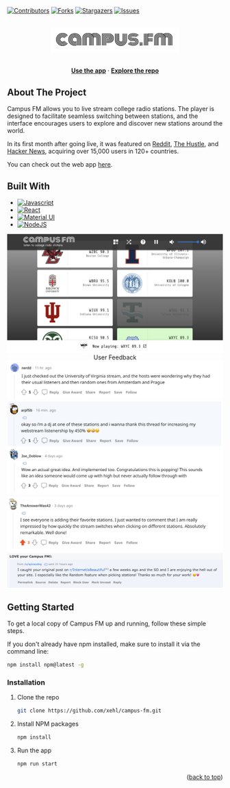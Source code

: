 <a name="readme-top"></a>

[![Contributors][contributors-shield]][contributors-url]
[![Forks][forks-shield]][forks-url]
[![Stargazers][stars-shield]][stars-url]
[![Issues][issues-shield]][issues-url]

<!-- PROJECT LOGO -->
<br />
<div align="center">
    <a href="https://www.campus-fm.com/"><img src="public/logo.png" alt="Logo" width="300px"></a>
  <p align="center">
    <br />
        <a href="https://www.campus-fm.com/"><strong>Use the app</strong></a> ·
        <a href="https://github.com/xehl/campus-fm/tree/main/src"><strong>Explore the repo</strong></a>
    <br />
  </p>
</div>

## About The Project

Campus FM allows you to live stream college radio stations. The player is designed to facilitate seamless switching between stations, and the interface encourages users to explore and discover new stations around the world.

In its first month after going live, it was featured on [Reddit](https://www.reddit.com/r/InternetIsBeautiful/comments/ydfvj9/campusfm_i_made_this_site_to_listen_to_college/), [The Hustle](https://thehustle.co/%F0%9F%8C%8E-who-bought-miss-universe/), and [Hacker News](https://news.ycombinator.com/item?id=33608892), acquiring over 15,000 users in 120+ countries.

You can check out the web app [here](https://www.campus-fm.com/).

## Built With

- [![Javascript][javascript]][javascript-url]
- [![React][react.js]][react-url]
- [![Material UI][material-ui]][material-ui-url]
- [![NodeJS][node.js]][node-url]

<div align="center">
  <img src="screengrabs/cfm-v1.6.png" alt="desktop-screengrab" />
  <div>User Feedback</div>
  <img src="screengrabs/reddit-comment-1.png" alt="reddit-1" />
  <img src="screengrabs/reddit-comment-2.png" alt="reddit-2" />
  <img src="screengrabs/reddit-comment-3.png" alt="reddit-3" />
  <img src="screengrabs/reddit-comment-4.png" alt="reddit-4" />
  <img src="screengrabs/reddit-comment-5.png" alt="reddit-5" />
</div>

<!-- GETTING STARTED -->

## Getting Started

To get a local copy of Campus FM up and running, follow these simple steps.

If you don't already have npm installed, make sure to install it via the command line:

```sh
npm install npm@latest -g
```

### Installation

1. Clone the repo
   ```sh
   git clone https://github.com/xehl/campus-fm.git
   ```
2. Install NPM packages
   ```sh
   npm install
   ```
3. Run the app
   ```js
   npm run start
   ```

<p align="right">(<a href="#readme-top">back to top</a>)</p>

<!-- MARKDOWN LINKS & IMAGES -->
<!-- https://www.markdownguide.org/basic-syntax/#reference-style-links -->

[contributors-shield]: https://img.shields.io/github/contributors/xehl/campus-fm.svg?style=for-the-badge
[contributors-url]: https://github.com/xehl/campus-fm/graphs/contributors
[forks-shield]: https://img.shields.io/github/forks/xehl/campus-fm.svg?style=for-the-badge
[forks-url]: https://github.com/xehl/campus-fm/network/members
[stars-shield]: https://img.shields.io/github/stars/xehl/campus-fm.svg?style=for-the-badge
[stars-url]: https://github.com/xehl/campus-fm/stargazers
[issues-shield]: https://img.shields.io/github/issues/xehl/campus-fm.svg?style=for-the-badge
[issues-url]: https://github.com/xehl/campus-fm/issues
[desktop-screenshot]: screengrabs/cfm-v1.5.png
[desktop-s-screenshot]: screengrabs/cfm-v1.5-select.png
[mobile-screenshot]: screengrabs/mobile-v1.5.png
[mobile-s-screenshot]: screengrabs/mobile-v1.5-select.png
[material-ui]: https://res.cloudinary.com/practicaldev/image/fetch/s--yayk2pWn--/c_limit%2Cf_auto%2Cfl_progressive%2Cq_auto%2Cw_880/https://img.shields.io/badge/Material--UI-0081CB%3Fstyle%3Dfor-the-badge%26logo%3Dmaterial-ui%26logoColor%3Dwhite
[material-ui-url]: https://mui.com/
[react.js]: https://img.shields.io/badge/React-20232A?style=for-the-badge&logo=react&logoColor=61DAFB
[react-url]: https://reactjs.org/
[javascript]: https://img.shields.io/badge/JavaScript-F7DF1E?style=for-the-badge&logo=javascript&logoColor=black
[javascript-url]: https://www.javascript.com/
[node.js]: https://img.shields.io/badge/Node.js-43853D?style=for-the-badge&logo=node.js&logoColor=white
[node-url]: https://nodejs.org/en/

